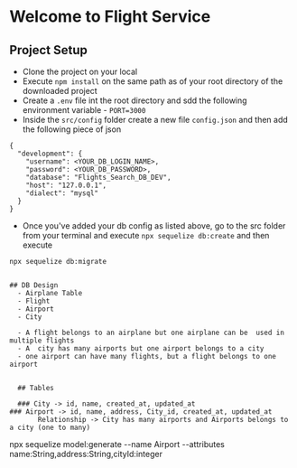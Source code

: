  # Welcome to Flight Service

 ## Project Setup
 - Clone the project on your local
 - Execute `npm install` on the same path as of your root directory of the
 downloaded project
 - Create a `.env` file int the root directory and sdd the following environment 
 variable
        - `PORT=3000`
- Inside the `src/config` folder create a new file `config.json` and then add 
the following piece of json

```
{
  "development": {
    "username": <YOUR_DB_LOGIN_NAME>,
    "password": <YOUR_DB_PASSWORD>,
    "database": "Flights_Search_DB_DEV",
    "host": "127.0.0.1",
    "dialect": "mysql"
  }
}

```
- Once you've added your db config as listed above, go to the src folder from your terminal and execute `npx sequelize db:create`
and then execute

`npx sequelize db:migrate`
```

## DB Design
  - Airplane Table
  - Flight
  - Airport
  - City

  - A flight belongs to an airplane but one airplane can be  used in multiple flights
  - A  city has many airports but one airport belongs to a city
  - one airport can have many flights, but a flight belongs to one airport 


  ## Tables

  ### City -> id, name, created_at, updated_at
### Airport -> id, name, address, City_id, created_at, updated_at
       Relationship -> City has many airports and Airports belongs to a city (one to many)
```
npx sequelize model:generate --name Airport --attributes name:String,address:String,cityId:integer
```